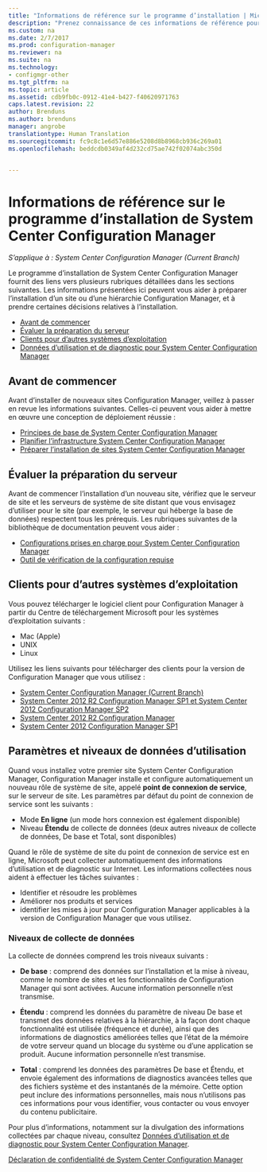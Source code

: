 ```yaml
---
title: "Informations de référence sur le programme d’installation | Microsoft Docs"
description: "Prenez connaissance de ces informations de référence pour mieux préparer l’installation d’un site ou d’une hiérarchie Configuration Manager."
ms.custom: na
ms.date: 2/7/2017
ms.prod: configuration-manager
ms.reviewer: na
ms.suite: na
ms.technology:
- configmgr-other
ms.tgt_pltfrm: na
ms.topic: article
ms.assetid: cdb9fb0c-0912-41e4-b427-f40620971763
caps.latest.revision: 22
author: Brenduns
ms.author: brenduns
manager: angrobe
translationtype: Human Translation
ms.sourcegitcommit: fc9c8c1e6d57e886e5208d8b8968cb936c269a01
ms.openlocfilehash: beddcdb0349af4d232cd75ae742f02074abc350d


---
```

# <a name="reference-for-system-center-configuration-manager-setup"></a>Informations de référence sur le programme d’installation de System Center Configuration Manager

*S’applique à : System Center Configuration Manager (Current Branch)*

Le programme d’installation de System Center Configuration Manager fournit des liens vers plusieurs rubriques détaillées dans les sections suivantes. Les informations présentées ici peuvent vous aider à préparer l’installation d’un site ou d’une hiérarchie Configuration Manager, et à prendre certaines décisions relatives à l’installation.  

-   [Avant de commencer](#bkmk_start)  
-   [Évaluer la préparation du serveur](#bkmk_assess)  
-   [Clients pour d’autres systèmes d’exploitation](#bkmk_Addclients)  
-   [Données d’utilisation et de diagnostic pour System Center Configuration Manager](../../../../core/plan-design/diagnostics/diagnostics-and-usage-data.md)  

##  <a name="a-namebkmkstarta-before-you-begin"></a><a name="bkmk_start"></a> Avant de commencer  
Avant d’installer de nouveaux sites Configuration Manager, veillez à passer en revue les informations suivantes. Celles-ci peuvent vous aider à mettre en œuvre une conception de déploiement réussie :  

-   [Principes de base de System Center Configuration Manager](../../../../core/understand/fundamentals.md)  
-   [Planifier l’infrastructure System Center Configuration Manager](../../../plan-design/network/configure-firewalls-ports-domains.md)  
-   [Préparer l’installation de sites System Center Configuration Manager](prepare-to-install-sites.md)  

##  <a name="a-namebkmkassessa-assess-server-readiness"></a><a name="bkmk_assess"></a> Évaluer la préparation du serveur  
Avant de commencer l’installation d’un nouveau site, vérifiez que le serveur de site et les serveurs de système de site distant que vous envisagez d’utiliser pour le site (par exemple, le serveur qui héberge la base de données) respectent tous les prérequis. Les rubriques suivantes de la bibliothèque de documentation peuvent vous aider :  

-   [Configurations prises en charge pour System Center Configuration Manager](../../../../core/plan-design/configs/supported-configurations.md)  
-   [Outil de vérification de la configuration requise](prerequisite-checker.md)  

##  <a name="a-namebkmkaddclientsa-clients-for-additional-operating-systems"></a><a name="bkmk_Addclients"></a> Clients pour d’autres systèmes d’exploitation  
Vous pouvez télécharger le logiciel client pour Configuration Manager à partir du Centre de téléchargement Microsoft pour les systèmes d’exploitation suivants :  

-   Mac (Apple)  
-   UNIX  
-   Linux  

Utilisez les liens suivants pour télécharger des clients pour la version de Configuration Manager que vous utilisez :  

-   [System Center Configuration Manager (Current Branch)](http://www.microsoft.com/download/details.aspx?id=47719)  
-   [System Center 2012 R2 Configuration Manager SP1 et System Center 2012 Configuration Manager SP2](http://go.microsoft.com/fwlink/?LinkID=626550)  
-   [System Center 2012 R2 Configuration Manager](http://go.microsoft.com/fwlink/?LinkID=316448)  
-   [System Center 2012 Configuration Manager SP1](http://www.microsoft.com/en-pk/download/details.aspx?id=36212)  

##  <a name="a-namebkmkusagea-usage-data-levels-and-settings"></a><a name="bkmk_usage"></a> Paramètres et niveaux de données d’utilisation  
Quand vous installez votre premier site System Center Configuration Manager, Configuration Manager installe et configure automatiquement un nouveau rôle de système de site, appelé **point de connexion de service**, sur le serveur de site. Les paramètres par défaut du point de connexion de service sont les suivants :  

-   Mode **En ligne** (un mode hors connexion est également disponible)  
-   Niveau **Étendu** de collecte de données (deux autres niveaux de collecte de données, De base et Total, sont disponibles)  

Quand le rôle de système de site du point de connexion de service est en ligne, Microsoft peut collecter automatiquement des informations d’utilisation et de diagnostic sur Internet. Les informations collectées nous aident à effectuer les tâches suivantes :  

-   Identifier et résoudre les problèmes  
-   Améliorer nos produits et services  
-   identifier les mises à jour pour Configuration Manager applicables à la version de Configuration Manager que vous utilisez.  

### <a name="levels-of-data-collection"></a>Niveaux de collecte de données  
La collecte de données comprend les trois niveaux suivants :

-   **De base** : comprend des données sur l’installation et la mise à niveau, comme le nombre de sites et les fonctionnalités de Configuration Manager qui sont activées. Aucune information personnelle n’est transmise.  

-   **Étendu** : comprend les données du paramètre de niveau De base et transmet des données relatives à la hiérarchie, à la façon dont chaque fonctionnalité est utilisée (fréquence et durée), ainsi que des informations de diagnostics améliorées telles que l’état de la mémoire de votre serveur quand un blocage du système ou d’une application se produit. Aucune information personnelle n’est transmise.  

-   **Total** : comprend les données des paramètres De base et Étendu, et envoie également des informations de diagnostics avancées telles que des fichiers système et des instantanés de la mémoire. Cette option peut inclure des informations personnelles, mais nous n’utilisons pas ces informations pour vous identifier, vous contacter ou vous envoyer du contenu publicitaire.  

Pour plus d’informations, notamment sur la divulgation des informations collectées par chaque niveau, consultez [Données d’utilisation et de diagnostic pour System Center Configuration Manager](../../../../core/plan-design/diagnostics/diagnostics-and-usage-data.md).  

[Déclaration de confidentialité de System Center Configuration Manager](http://go.microsoft.com/fwlink/?LinkID=626527)



<!--HONumber=Feb17_HO2-->


